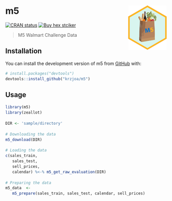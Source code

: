 
<!-- README.md is generated from README.Rmd. Please edit that file -->

# m5 <img src='man/figures/logo-small.png' align="right" height="139" />

<!-- badges: start -->

[![CRAN
status](https://www.r-pkg.org/badges/version/m5)](https://CRAN.R-project.org/package=m5)
[![Buy hex
stciker](https://img.shields.io/badge/buy%20hex-path.chain-green?style=flat&logo=redbubble)](https://www.redbubble.com/i/sticker/m5-R-package-hex-by-krzjoa/122633859.EJUG5)
<!-- badges: end -->

> M5 Walmart Challenge Data

## Installation

You can install the development version of m5 from
[GitHub](https://github.com/) with:

``` r
# install.packages("devtools")
devtools::install_github("krzjoa/m5")
```

## Usage

``` r
library(m5)
library(zeallot)

DIR <- 'sample/directory'

# Downloading the data
m5_download(DIR)

# Loading the data
c(sales_train,
   sales_test,
   sell_prices,
   calendar) %<-% m5_get_raw_evaluation(DIR)
   
# Preparing the data
m5_data  <-
   m5_prepare(sales_train, sales_test, calendar, sell_prices)
```
